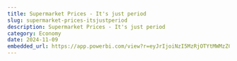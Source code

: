 ```yaml
---
title: Supermarket Prices - It's just period
slug: supermarket-prices-itsjustperiod
description: Supermarket Prices - It's just period
category: Economy
date: 2024-11-09
embedded_url: https://app.powerbi.com/view?r=eyJrIjoiNzI5MzRjOTYtMWMzZC00N2VmLWJhMzMtY2FjMDdlOTk0MDE1IiwidCI6IjAzMTVmMTIzLTFlOGQtNDVhYi04N2M0LWNlZTljODA1NTE4OSIsImMiOjl9
---
```


